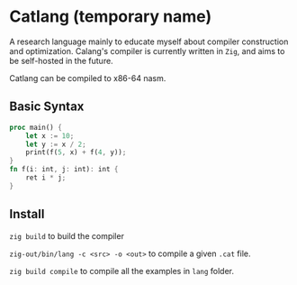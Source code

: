 # Catlang (temporary name)
A research language mainly to educate myself about compiler construction and optimization.
Calang's compiler is currently written in `Zig`, and aims to be self-hosted in the future.

Catlang can be compiled to x86-64 nasm.

## Basic Syntax
```rust
proc main() {
    let x := 10;
    let y := x / 2;
    print(f(5, x) + f(4, y));
}
fn f(i: int, j: int): int {
    ret i * j;
}
```

## Install
`zig build` to build the compiler

`zig-out/bin/lang -c <src> -o <out>` to compile a given `.cat` file.

`zig build compile` to compile all the examples in `lang` folder.

